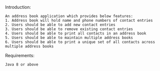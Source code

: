 Introduction:

	An address book application which provides below features:
	1. Address book will hold name and phone numbers of contact entries
	2. Users should be able to add new contact entries
	3. Users should be able to remove existing contact entries
	4. Users should be able to print all contacts in an address book
	5. Users should be able to maintain multiple address books
	6. Users should be able to print a unique set of all contacts across multiple address books

Requirements:

	Java 8 or above
